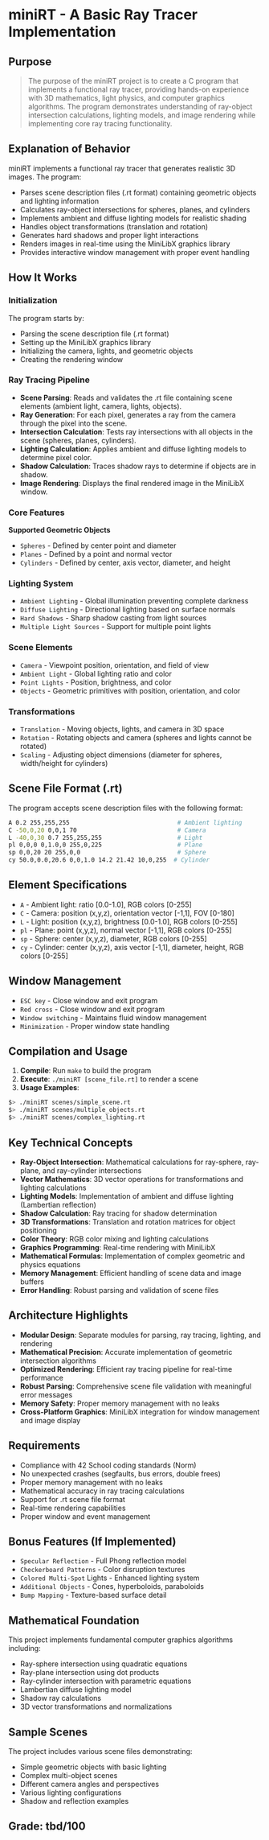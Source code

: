 # miniRT - A Basic Ray Tracer Implementation

## Purpose
> The purpose of the miniRT project is to create a C program that implements a functional ray tracer, providing hands-on experience with 3D mathematics, light physics, and computer graphics algorithms. The program demonstrates understanding of ray-object intersection calculations, lighting models, and image rendering while implementing core ray tracing functionality.

## Explanation of Behavior
miniRT implements a functional ray tracer that generates realistic 3D images. The program:

- Parses scene description files (.rt format) containing geometric objects and lighting information
- Calculates ray-object intersections for spheres, planes, and cylinders
- Implements ambient and diffuse lighting models for realistic shading
- Handles object transformations (translation and rotation)
- Generates hard shadows and proper light interactions
- Renders images in real-time using the MiniLibX graphics library
- Provides interactive window management with proper event handling

## How It Works
### Initialization
The program starts by:

- Parsing the scene description file (.rt format)
- Setting up the MiniLibX graphics library
- Initializing the camera, lights, and geometric objects
- Creating the rendering window

### Ray Tracing Pipeline

- **Scene Parsing**: Reads and validates the .rt file containing scene elements (ambient light, camera, lights, objects).
- **Ray Generation**: For each pixel, generates a ray from the camera through the pixel into the scene.
- **Intersection Calculation**: Tests ray intersections with all objects in the scene (spheres, planes, cylinders).
- **Lighting Calculation**: Applies ambient and diffuse lighting models to determine pixel color.
- **Shadow Calculation**: Traces shadow rays to determine if objects are in shadow.
- **Image Rendering**: Displays the final rendered image in the MiniLibX window.

### Core Features
**Supported Geometric Objects**

- `Spheres` - Defined by center point and diameter
- `Planes` - Defined by a point and normal vector
- `Cylinders` - Defined by center, axis vector, diameter, and height

### Lighting System

- `Ambient Lighting` - Global illumination preventing complete darkness
- `Diffuse Lighting` - Directional lighting based on surface normals
- `Hard Shadows` - Sharp shadow casting from light sources
- `Multiple Light Sources` - Support for multiple point lights

### Scene Elements

- `Camera` - Viewpoint position, orientation, and field of view
- `Ambient Light` - Global lighting ratio and color
- `Point Lights` - Position, brightness, and color
- `Objects` - Geometric primitives with position, orientation, and color

### Transformations

- `Translation` - Moving objects, lights, and camera in 3D space
- `Rotation` - Rotating objects and camera (spheres and lights cannot be rotated)
- `Scaling` - Adjusting object dimensions (diameter for spheres, width/height for cylinders)

## Scene File Format (.rt)
The program accepts scene description files with the following format:
```bash
A 0.2 255,255,255                              # Ambient lighting
C -50,0,20 0,0,1 70                            # Camera
L -40,0,30 0.7 255,255,255                     # Light
pl 0,0,0 0,1.0,0 255,0,225                     # Plane
sp 0,0,20 20 255,0,0                           # Sphere
cy 50.0,0.0,20.6 0,0,1.0 14.2 21.42 10,0,255  # Cylinder
```

## Element Specifications

- `A` - Ambient light: ratio [0.0-1.0], RGB colors [0-255]
- `C` - Camera: position (x,y,z), orientation vector [-1,1], FOV [0-180]
- `L` - Light: position (x,y,z), brightness [0.0-1.0], RGB colors [0-255]
- `pl` - Plane: point (x,y,z), normal vector [-1,1], RGB colors [0-255]
- `sp` - Sphere: center (x,y,z), diameter, RGB colors [0-255]
- `cy` - Cylinder: center (x,y,z), axis vector [-1,1], diameter, height, RGB colors [0-255]

## Window Management

- `ESC key` - Close window and exit program
- `Red cross` - Close window and exit program
- `Window switching` - Maintains fluid window management
- `Minimization` - Proper window state handling

## Compilation and Usage

1. **Compile**: Run `make` to build the program
2. **Execute**: `./miniRT [scene_file.rt]` to render a scene
3. **Usage Examples**:
```bash
$> ./miniRT scenes/simple_scene.rt
$> ./miniRT scenes/multiple_objects.rt
$> ./miniRT scenes/complex_lighting.rt
```

## Key Technical Concepts

- **Ray-Object Intersection**: Mathematical calculations for ray-sphere, ray-plane, and ray-cylinder intersections
- **Vector Mathematics**: 3D vector operations for transformations and lighting calculations
- **Lighting Models**: Implementation of ambient and diffuse lighting (Lambertian reflection)
- **Shadow Calculation**: Ray tracing for shadow determination
- **3D Transformations**: Translation and rotation matrices for object positioning
- **Color Theory**: RGB color mixing and lighting calculations
- **Graphics Programming**: Real-time rendering with MiniLibX
- **Mathematical Formulas**: Implementation of complex geometric and physics equations
- **Memory Management**: Efficient handling of scene data and image buffers
- **Error Handling**: Robust parsing and validation of scene files

## Architecture Highlights

- **Modular Design**: Separate modules for parsing, ray tracing, lighting, and rendering
- **Mathematical Precision**: Accurate implementation of geometric intersection algorithms
- **Optimized Rendering**: Efficient ray tracing pipeline for real-time performance
- **Robust Parsing**: Comprehensive scene file validation with meaningful error messages
- **Memory Safety**: Proper memory management with no leaks
- **Cross-Platform Graphics**: MiniLibX integration for window management and image display

## Requirements

- Compliance with 42 School coding standards (Norm)
- No unexpected crashes (segfaults, bus errors, double frees)
- Proper memory management with no leaks
- Mathematical accuracy in ray tracing calculations
- Support for .rt scene file format
- Real-time rendering capabilities
- Proper window and event management

## Bonus Features (If Implemented)

- `Specular Reflection` - Full Phong reflection model
- `Checkerboard Patterns` - Color disruption textures
- `Colored Multi-Spot` Lights - Enhanced lighting system
- `Additional Objects` - Cones, hyperboloids, paraboloids
- `Bump Mapping` - Texture-based surface detail

## Mathematical Foundation
This project implements fundamental computer graphics algorithms including:

- Ray-sphere intersection using quadratic equations
- Ray-plane intersection using dot products
- Ray-cylinder intersection with parametric equations
- Lambertian diffuse lighting model
- Shadow ray calculations
- 3D vector transformations and normalizations


## Sample Scenes
The project includes various scene files demonstrating:

- Simple geometric objects with basic lighting
- Complex multi-object scenes
- Different camera angles and perspectives
- Various lighting configurations
- Shadow and reflection examples


## Grade: tbd/100
